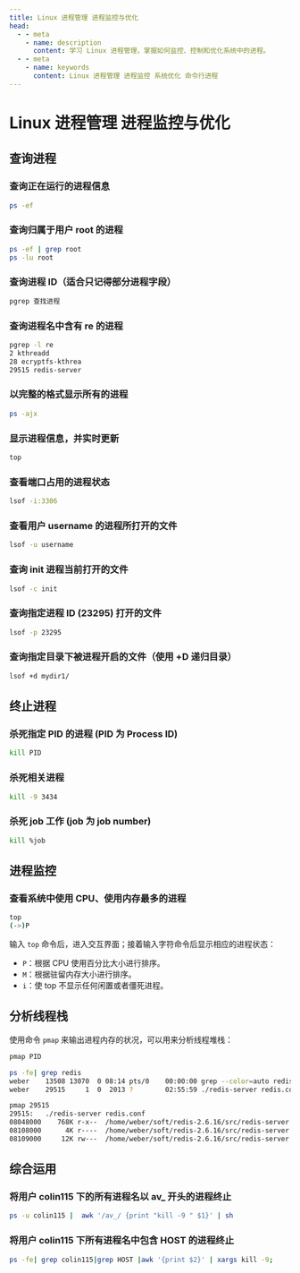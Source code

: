 ```yaml
---
title: Linux 进程管理 进程监控与优化
head:
  - - meta
    - name: description
      content: 学习 Linux 进程管理，掌握如何监控、控制和优化系统中的进程。
  - - meta
    - name: keywords
      content: Linux 进程管理 进程监控 系统优化 命令行进程
---
```


# Linux 进程管理 进程监控与优化

## 查询进程

### 查询正在运行的进程信息

```sh
ps -ef
```

### 查询归属于用户 root 的进程

```sh
ps -ef | grep root
ps -lu root
```

### 查询进程 ID（适合只记得部分进程字段）

```sh
pgrep 查找进程
```

### 查询进程名中含有 re 的进程

```sh
pgrep -l re
2 kthreadd
28 ecryptfs-kthrea
29515 redis-server
```

### 以完整的格式显示所有的进程

```sh
ps -ajx
```

### 显示进程信息，并实时更新

```sh
top
```

### 查看端口占用的进程状态

```sh
lsof -i:3306
```

### 查看用户 username 的进程所打开的文件

```sh
lsof -u username
```

### 查询 init 进程当前打开的文件

```sh
lsof -c init
```

### 查询指定进程 ID (23295) 打开的文件

```sh
lsof -p 23295
```

### 查询指定目录下被进程开启的文件（使用 +D 递归目录）

```sh
lsof +d mydir1/
```

## 终止进程

### 杀死指定 PID 的进程 (PID 为 Process ID)

```sh
kill PID
```

### 杀死相关进程

```sh
kill -9 3434
```

### 杀死 job 工作 (job 为 job number)

```sh
kill %job
```

## 进程监控

### 查看系统中使用 CPU、使用内存最多的进程

```sh
top
(->)P
```

输入 `top` 命令后，进入交互界面；接着输入字符命令后显示相应的进程状态：

- `P`：根据 CPU 使用百分比大小进行排序。
- `M`：根据驻留内存大小进行排序。
- `i`：使 top 不显示任何闲置或者僵死进程。

## 分析线程栈

使用命令 `pmap` 来输出进程内存的状况，可以用来分析线程堆栈：

```sh
pmap PID

ps -fe| grep redis
weber    13508 13070  0 08:14 pts/0    00:00:00 grep --color=auto redis
weber    29515     1  0  2013 ?        02:55:59 ./redis-server redis.conf

pmap 29515
29515:   ./redis-server redis.conf
08048000    768K r-x--  /home/weber/soft/redis-2.6.16/src/redis-server
08108000      4K r----  /home/weber/soft/redis-2.6.16/src/redis-server
08109000     12K rw---  /home/weber/soft/redis-2.6.16/src/redis-server
```

## 综合运用

### 将用户 colin115 下的所有进程名以 av\_ 开头的进程终止

```sh
ps -u colin115 |  awk '/av_/ {print "kill -9 " $1}' | sh
```

### 将用户 colin115 下所有进程名中包含 HOST 的进程终止

```sh
ps -fe| grep colin115|grep HOST |awk '{print $2}' | xargs kill -9;
```
